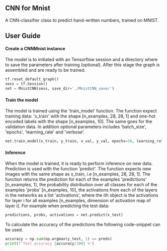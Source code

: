 ## CNN for Mnist  
A CNN-classifier class to predict hand-written numbers, trained on MNIST.

## User Guide 

#### Create a CNNMnist instance
The model is to initiated with an Tensorflow session and a directory where to save the parameters after training (optional). After this stage the graph is assembled and are ready to be trained.
```python
tf.reset_default_graph()
sess = tf.Session()
net = MnistCNN(sess, save_dir='./MnistCNN_save/')
```
#### Train the model
The model is trained using the 'train_model' function. The function expect training data: 'x_train' with the shape [n_examples, 28, 28, 1] and one-hot encoded labels with the shape [n_examples, 10]. The same goes for the validation data. In addition optional parameters includes 'batch_size', 'epochs', 'learning_rate' and 'verbose'.
```python
net.train_model(x_train, y_train, x_val, y_val, epochs=50, learning_rate=1e-2, verbose=1)
```

#### Inference
When the model is trained, it is ready to perform inference on new data. Prediction is used with the function 'predict'. The function expects new images with the same shape as x_train, i.e [n_examples, 28, 28, 1]. The function returns the prediction for each of the examples 'predictions' [n_examples, 1], the probability distribution over all classes for each of the examples 'probs' [n_examples, 10], the activations from each of the layers in the networks as a list 'activations', where the ith object is the activations for layer i for all examples [n_examples, dimension of activation map of layer i]. For example when predicting the test data:
```python
predictions, probs, activations = net.predict(x_test)
```
 To calculate the accuracy of the predictions the following code-snippet can be used.
 ```python
accuracy = np.sum(np.argmax(y_test, 1) == preds)
print(f'Test accuracy {accuracy/100} %')
```